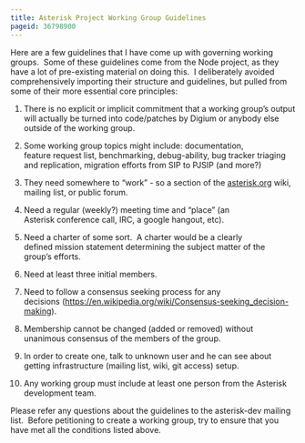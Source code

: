 ```yaml
---
title: Asterisk Project Working Group Guidelines
pageid: 36798900
---
```


Here are a few guidelines that I have come up with governing working groups.  Some of these guidelines come from the Node project, as they have a lot of pre-existing material on doing this.  I deliberately avoided comprehensively importing their structure and guidelines, but pulled from some of their more essential core principles:

1. There is no explicit or implicit commitment that a working group’s output will actually be turned into code/patches by Digium or anybody else outside of the working group.  
  
2. Some working group topics might include: documentation, feature request list, benchmarking, debug-ability, bug tracker triaging and replication, migration efforts from SIP to PJSIP (and more?)  
  
3. They need somewhere to “work” - so a section of the [asterisk.org](http://asterisk.org/) wiki, mailing list, or public forum.  
  
4. Need a regular (weekly?) meeting time and “place” (an Asterisk conference call, IRC, a google hangout, etc).  
  
5. Need a charter of some sort.  A charter would be a clearly defined mission statement determining the subject matter of the group’s efforts.  
  
6. Need at least three initial members.  
  
7. Need to follow a consensus seeking process for any decisions (<https://en.wikipedia.org/wiki/Consensus-seeking_decision-making>).  
  
8. Membership cannot be changed (added or removed) without unanimous consensus of the members of the group.  
  
9. In order to create one, talk to unknown user and he can see about getting infrastructure (mailing list, wiki, git access) setup.

10. Any working group must include at least one person from the Asterisk development team.

Please refer any questions about the guidelines to the asterisk-dev mailing list.  Before petitioning to create a working group, try to ensure that you have met all the conditions listed above.

